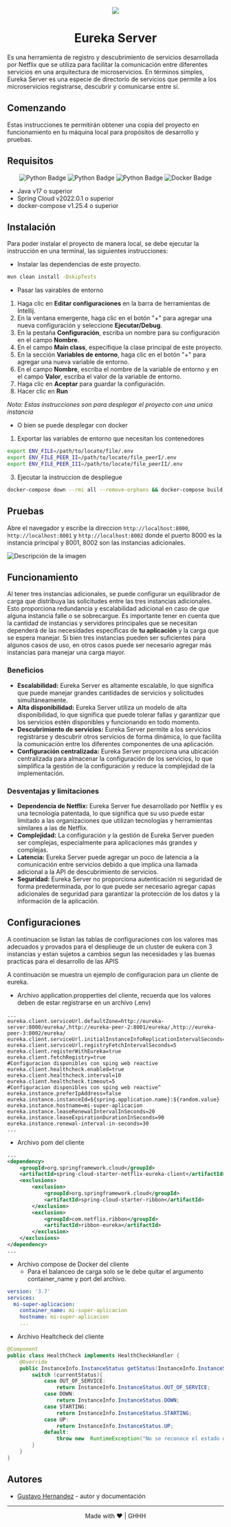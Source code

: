<div align="center"> 
  <img src="docs/resources/Spring-Eureka.png">
</div>
<div> 
  <h1 align="center">Eureka Server</h1>
  <p>
    Es una herramienta de registro y descubrimiento de servicios desarrollada por Netflix que se utiliza para facilitar la 
comunicación entre diferentes servicios en una arquitectura de microservicios. En términos simples, Eureka Server es una
especie de directorio de servicios que permite a los microservicios registrarse, descubrir y comunicarse entre sí.
  </p>
</div>

## Comenzando
Estas instrucciones te permitirán obtener una copia del proyecto en funcionamiento en tu máquina local para propósitos
de desarrollo y pruebas.

## Requisitos

<div style="text-align: center;">
    <span style="display:inline-block">
        <img src="https://img.shields.io/badge/-v2.34.1^-F05032?logo=git&logoColor=white&logoWidth=30" alt="Python Badge">
    </span>
    <span style="display:inline-block">
        <img src="https://img.shields.io/badge/-v3.0.4^-6DB33F?logo=springboot&logoColor=white&logoWidth=30" alt="Python Badge">
    </span>
    <span style="display:inline-block">
        <img src="https://img.shields.io/badge/-v3.8.7^-C71A36?logo=apachemaven&logoColor=white&logoWidth=30" alt="Python Badge">
    </span>
    <span style="display:inline-block">
        <img src="https://img.shields.io/badge/-v23.0.1^-2496ED?logo=docker&logoColor=white&logoWidth=30" alt="Docker Badge">
    </span>
</div>

* Java v17 o superior
* Spring Cloud v2022.0.1 o superior
* docker-compose v1.25.4 o superior

## Instalación

Para poder instalar el proyecto de manera local, se debe ejecutar la instrucción en una terminal, las siguientes instrucciones:

* Instalar las dependencias de este proyecto.
```bash
mvn clean install -DskipTests
```
* Pasar las vairables de entorno

1. Haga clic en **Editar configuraciones** en la barra de herramientas de Intellij.
2. En la ventana emergente, haga clic en el botón "+" para agregar una nueva configuración y seleccione **Ejecutar/Debug**.
3. En la pestaña **Configuración**, escriba un nombre para su configuración en el campo **Nombre**.
4. En el campo **Main class**, especifique la clase principal de este proyecto.
5. En la sección **Variables de entorno**, haga clic en el botón "+" para agregar una nueva variable de entorno.
6. En el campo **Nombre**, escriba el nombre de la variable de entorno y en el campo **Valor**, escriba el valor de la variable de entorno.
7. Haga clic en **Aceptar** para guardar la configuración.
8. Hacer clic en **Run** 

*Nota: Estas instrucciones son para desplegar el proyecto con una unica instancia*

* O bien se puede desplegar con docker
1. Exportar las variables de entorno que necesitan los contenedores
```bash
export ENV_FILE=/path/to/locate/file/.env
export ENV_FILE_PEER_II=/path/to/locate/file_peerI/.env
export ENV_FILE_PEER_III=/path/to/locate/file_peerII/.env
```

3. Ejecutar la instruccion de despliegue
```bash
docker-compose down --rmi all --remove-orphans && docker-compose build --no-cache && docker-compose --compatibility up -d
```

## Pruebas

Abre el navegador y escribe la direccion `http://localhost:8000`, `http://localhost:8001` y `http://localhost:8002` donde
el puerto 8000 es la instancia principal y 8001, 8002 son las instancias adicionales.

![Descripción de la imagen](./docs/resources/Eureka.png)

## Funcionamiento

Al tener tres instancias adicionales, se puede configurar un equilibrador de carga que distribuya las solicitudes entre 
las tres instancias adicionales. Esto proporciona redundancia y escalabilidad adicional en caso de que alguna instancia 
falle o se sobrecargue. Es importante tener en cuenta que la cantidad de instancias y servidores principales que se 
necesitan dependerá de las necesidades específicas de **tu aplicación** y la carga que se espera manejar. Si bien tres 
instancias pueden ser suficientes para algunos casos de uso, en otros casos puede ser necesario agregar más instancias 
para manejar una carga mayor.

### Beneficios

* **Escalabilidad:** Eureka Server es altamente escalable, lo que significa que puede manejar grandes cantidades de 
servicios y solicitudes simultáneamente.
* **Alta disponibilidad:** Eureka Server utiliza un modelo de alta disponibilidad, lo que significa que puede tolerar
fallas y garantizar que los servicios estén disponibles y funcionando en todo momento.
* **Descubrimiento de servicios:** Eureka Server permite a los servicios registrarse y descubrir otros servicios de 
forma dinámica, lo que facilita la comunicación entre los diferentes componentes de una aplicación.
* **Configuración centralizada:** Eureka Server proporciona una ubicación centralizada para almacenar la configuración 
de los servicios, lo que simplifica la gestión de la configuración y reduce la complejidad de la implementación.

### Desventajas y limitaciones
* **Dependencia de Netflix:** Eureka Server fue desarrollado por Netflix y es una tecnología patentada, lo que significa
que su uso puede estar limitado a las organizaciones que utilizan tecnologías y herramientas similares a las de Netflix.
* **Complejidad:** La configuración y la gestión de Eureka Server pueden ser complejas, especialmente para aplicaciones 
más grandes y complejas.
* **Latencia:** Eureka Server puede agregar un poco de latencia a la comunicación entre servicios debido a que implica 
una llamada adicional a la API de descubrimiento de servicios.
* **Seguridad:** Eureka Server no proporciona autenticación ni seguridad de forma predeterminada, por lo que puede ser 
necesario agregar capas adicionales de seguridad para garantizar la protección de los datos y la información de la 
aplicación.

## Configuraciones

A continuacion se listan las tablas de configuraciones con los valores mas adecuados y provados para el desplieuge de un
cluster de eukera con 3 instancias y estan sujetos a cambios segun las necesidades y las buenas practicas para el desarrollo
de las APIS


A continuación se muestra un ejemplo de configuracion para un cliente de eureka.
* Archivo application.propperties del cliente, recuerda que los valores deben de estar registrarse en un archivo (.env)

```properties
...
eureka.client.serviceUrl.defaultZone=http://eureka-server:8000/eureka/,http://eureka-peer-2:8001/eureka/,http://eureka-peer-3:8002/eureka/
eureka.client.serviceUrl.initialInstanceInfoReplicationIntervalSeconds=30
eureka.client.serviceUrl.registryFetchIntervalSeconds=5
eureka.client.registerWithEureka=true
eureka.client.fetchRegistry=true
#Configuracion disponibles con sping web reactive
eureka.client.healthcheck.enabled=true
eureka.client.healthcheck.interval=10
eureka.client.healthcheck.timeout=5
#Configuracion disponibles con sping web reactive^
eureka.instance.preferIpAddress=false
eureka.instance.instanceId=${spring.application.name}:${random.value}
eureka.instance.hostname=mi-super-aplicacion
eureka.instance.leaseRenewalIntervalInSeconds=20
eureka.instance.leaseExpirationDurationInSeconds=90
eureka.instance.renewal-interval-in-seconds=30
...
```
* Archivo pom del cliente
```xml
...
<dependency>
    <groupId>org.springframework.cloud</groupId>
    <artifactId>spring-cloud-starter-netflix-eureka-client</artifactId>
    <exclusions>
        <exclusion>
            <groupId>org.springframework.cloud</groupId>
            <artifactId>spring-cloud-starter-ribbon</artifactId>
        </exclusion>
        <exclusion>
            <groupId>com.netflix.ribbon</groupId>
            <artifactId>ribbon-eureka</artifactId>
        </exclusion>
    </exclusions>
</dependency>
...
```
* Archivo compose de Docker del cliente
  * Para el balanceo de carga solo se le debe quitar el argumento container_name y port del archivo.
```yaml
version: '3.7'
services:
  mi-super-aplicacion:
    container_name: mi-super-aplicacion
    hostname: mi-super-aplicacion
    ...
```

* Archivo Healtcheck del cliente
```java
@Component
public class HealthCheck implements HealthCheckHandler {
    @Override
    public InstanceInfo.InstanceStatus getStatus(InstanceInfo.InstanceStatus currentStatus){
        switch (currentStatus){
            case OUT_OF_SERVICE:
                return InstanceInfo.InstanceStatus.OUT_OF_SERVICE;
            case DOWN:
                return InstanceInfo.InstanceStatus.DOWN;
            case STARTING:
                return InstanceInfo.InstanceStatus.STARTING;
            case UP:
                return InstanceInfo.InstanceStatus.UP;
            default:
                throw new  RuntimeException("No se reconoce el estado de la instancia" + currentStatus);
        }
    }
}
```

## Autores

* [Gustavo Hernandez][gh] - autor y documentación

--------

<div align="center"> 
  <p>
    Made with &hearts;  |  GHHH
  </p>
</div>


<!-- Inicio de enlaces de este documento -->
[gh]: https://github.com/GustavoHdezH
<!-- Fin de enlaces de este documento -->
